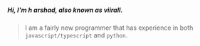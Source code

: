 ##### Hi, I'm h arshad, also known as **viirall**.

> I am a fairly new programmer that has experience in both `javascript/typescript` and `python`.
